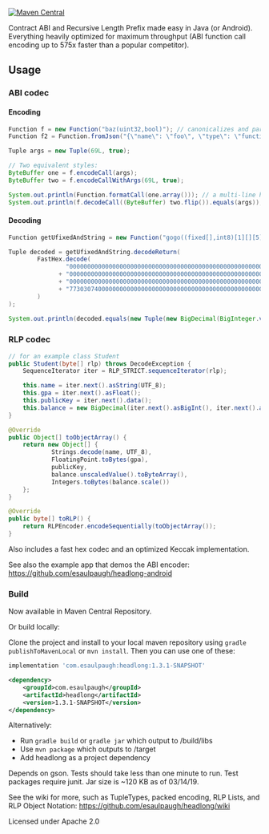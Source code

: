 [![Maven Central](https://img.shields.io/maven-central/v/com.esaulpaugh/headlong.svg?label=Maven%20Central)](https://search.maven.org/search?q=g:%22com.esaulpaugh%22%20AND%20a:%22headlong%22)

Contract ABI and Recursive Length Prefix made easy in Java (or Android). Everything heavily optimized for maximum throughput (ABI function call encoding up to 575x faster than a popular competitor).

## Usage

### ABI codec

#### Encoding

```java
Function f = new Function("baz(uint32,bool)"); // canonicalizes and parses any signature automatically
Function f2 = Function.fromJson("{\"name\": \"foo\", \"type\": \"function\", \"inputs\": [ {\"name\": \"complex_nums\", \"type\": \"tuple[]\", \"components\": [ {\"name\": \"real\", \"type\": \"decimal\"}, {\"name\": \"imaginary\", \"type\": \"decimal\"} ]} ]}");

Tuple args = new Tuple(69L, true);

// Two equivalent styles:
ByteBuffer one = f.encodeCall(args);
ByteBuffer two = f.encodeCallWithArgs(69L, true);

System.out.println(Function.formatCall(one.array())); // a multi-line hex representation
System.out.println(f.decodeCall((ByteBuffer) two.flip()).equals(args));
```

#### Decoding

```java
Function getUfixedAndString = new Function("gogo((fixed[],int8)[1][][5])", "(ufixed,string)");

Tuple decoded = getUfixedAndString.decodeReturn(
        FastHex.decode(
                "0000000000000000000000000000000000000000000000000000000000000045"
              + "0000000000000000000000000000000000000000000000000000000000000020"
              + "0000000000000000000000000000000000000000000000000000000000000004"
              + "7730307400000000000000000000000000000000000000000000000000000000"
        )
);
        
System.out.println(decoded.equals(new Tuple(new BigDecimal(BigInteger.valueOf(69L), 18), "w00t")));
```

### RLP codec

```java
// for an example class Student
public Student(byte[] rlp) throws DecodeException {
    SequenceIterator iter = RLP_STRICT.sequenceIterator(rlp);

    this.name = iter.next().asString(UTF_8);
    this.gpa = iter.next().asFloat();
    this.publicKey = iter.next().data();
    this.balance = new BigDecimal(iter.next().asBigInt(), iter.next().asInt());
}

@Override
public Object[] toObjectArray() {
    return new Object[] {
            Strings.decode(name, UTF_8),
            FloatingPoint.toBytes(gpa),
            publicKey,
            balance.unscaledValue().toByteArray(),
            Integers.toBytes(balance.scale())
    };
}

@Override
public byte[] toRLP() {
    return RLPEncoder.encodeSequentially(toObjectArray());
}
```

Also includes a fast hex codec and an optimized Keccak implementation.

See also the example app that demos the ABI encoder: https://github.com/esaulpaugh/headlong-android

### Build

Now available in Maven Central Repository.

Or build locally:

Clone the project and install to your local maven repository using `gradle publishToMavenLocal` or `mvn install`. Then you can use one of these:

```groovy
implementation 'com.esaulpaugh:headlong:1.3.1-SNAPSHOT'
```

```xml
<dependency>
    <groupId>com.esaulpaugh</groupId>
    <artifactId>headlong</artifactId>
    <version>1.3.1-SNAPSHOT</version>
</dependency>
```
Alternatively:

* Run `gradle build` or `gradle jar` which output to /build/libs
* Use `mvn package` which outputs to /target
* Add headlong as a project dependency

Depends on gson. Tests should take less than one minute to run. Test packages require junit. Jar size is ~120 KB as of 03/14/19.

See the wiki for more, such as TupleTypes, packed encoding, RLP Lists, and RLP Object Notation: https://github.com/esaulpaugh/headlong/wiki

Licensed under Apache 2.0
